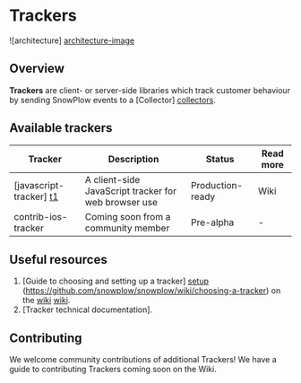 # Trackers

![architecture] [architecture-image]

## Overview

**Trackers** are client- or server-side libraries which track customer behaviour by sending SnowPlow events to a [Collector] [collectors].

## Available trackers

| Tracker                   | Description                                          | Status           | Read more |
|---------------------------|------------------------------------------------------|------------------|-----------|
| [javascript-tracker] [t1] | A client-side JavaScript tracker for web browser use | Production-ready | Wiki      |
| contrib-ios-tracker       | Coming soon from a community member                  | Pre-alpha        | -         | 

## Useful resources

1. [Guide to choosing and setting up a tracker] [setup] (https://github.com/snowplow/snowplow/wiki/choosing-a-tracker) on the [wiki] [wiki].
2. [Tracker technical documentation].

## Contributing

We welcome community contributions of additional Trackers! We have a guide to contributing Trackers coming soon on the Wiki. 

[architecture-image]: https://github.com/snowplow/snowplow/raw/master/1-trackers/1-trackers.png
[collectors]: https://github.com/snowplow/snowplow/tree/master/2-collectors
[t1]: ./1-trackers/javascript-tracker/
[setup]: https://github.com/snowplow/snowplow/wiki/choosing-a-tracker
[wiki]: https://github.com/snowplow/snowplow/wiki/trackers